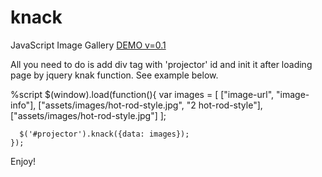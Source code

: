 # knack
JavaScript Image Gallery
[DEMO v=0.1](http://evrybiont.github.io/knack/)

All you need to do is add div tag with 'projector' id and init it after loading page by jquery knak function. See example below.


<div id="projector"></div>

  %script
    $(window).load(function(){
      var images = [
        ["image-url", "image-info"],
        ["assets/images/hot-rod-style.jpg", "2 hot-rod-style"],
        ["assets/images/hot-rod-style.jpg"]
      ];
    
      $('#projector').knack({data: images});
    });



Enjoy!
